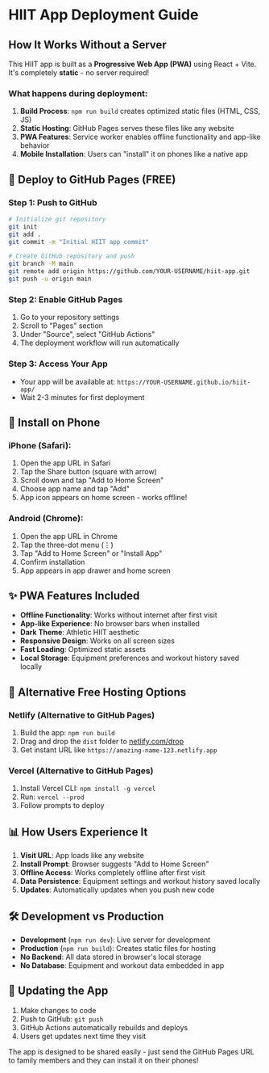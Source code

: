 # HIIT App Deployment Guide

## How It Works Without a Server

This HIIT app is built as a **Progressive Web App (PWA)** using React + Vite. It's completely **static** - no server required!

### What happens during deployment:
1. **Build Process**: `npm run build` creates optimized static files (HTML, CSS, JS)
2. **Static Hosting**: GitHub Pages serves these files like any website
3. **PWA Features**: Service worker enables offline functionality and app-like behavior
4. **Mobile Installation**: Users can "install" it on phones like a native app

## 🚀 Deploy to GitHub Pages (FREE)

### Step 1: Push to GitHub
```bash
# Initialize git repository
git init
git add .
git commit -m "Initial HIIT app commit"

# Create GitHub repository and push
git branch -M main
git remote add origin https://github.com/YOUR-USERNAME/hiit-app.git
git push -u origin main
```

### Step 2: Enable GitHub Pages
1. Go to your repository settings
2. Scroll to "Pages" section
3. Under "Source", select "GitHub Actions"
4. The deployment workflow will run automatically

### Step 3: Access Your App
- Your app will be available at: `https://YOUR-USERNAME.github.io/hiit-app/`
- Wait 2-3 minutes for first deployment

## 📱 Install on Phone

### iPhone (Safari):
1. Open the app URL in Safari
2. Tap the Share button (square with arrow)
3. Scroll down and tap "Add to Home Screen"
4. Choose app name and tap "Add"
5. App icon appears on home screen - works offline!

### Android (Chrome):
1. Open the app URL in Chrome
2. Tap the three-dot menu (⋮)
3. Tap "Add to Home Screen" or "Install App"
4. Confirm installation
5. App appears in app drawer and home screen

## ✨ PWA Features Included

- **Offline Functionality**: Works without internet after first visit
- **App-like Experience**: No browser bars when installed
- **Dark Theme**: Athletic HIIT aesthetic
- **Responsive Design**: Works on all screen sizes
- **Fast Loading**: Optimized static assets
- **Local Storage**: Equipment preferences and workout history saved locally

## 🔧 Alternative Free Hosting Options

### Netlify (Alternative to GitHub Pages)
1. Build the app: `npm run build`
2. Drag and drop the `dist` folder to [netlify.com/drop](https://app.netlify.com/drop)
3. Get instant URL like `https://amazing-name-123.netlify.app`

### Vercel (Alternative to GitHub Pages)
1. Install Vercel CLI: `npm install -g vercel`
2. Run: `vercel --prod`
3. Follow prompts to deploy

## 📊 How Users Experience It

1. **Visit URL**: App loads like any website
2. **Install Prompt**: Browser suggests "Add to Home Screen"
3. **Offline Access**: Works completely offline after first visit
4. **Data Persistence**: Equipment settings and workout history saved locally
5. **Updates**: Automatically updates when you push new code

## 🛠️ Development vs Production

- **Development** (`npm run dev`): Live server for development
- **Production** (`npm run build`): Creates static files for hosting
- **No Backend**: All data stored in browser's local storage
- **No Database**: Equipment and workout data embedded in app

## 🔄 Updating the App

1. Make changes to code
2. Push to GitHub: `git push`
3. GitHub Actions automatically rebuilds and deploys
4. Users get updates next time they visit

The app is designed to be shared easily - just send the GitHub Pages URL to family members and they can install it on their phones!